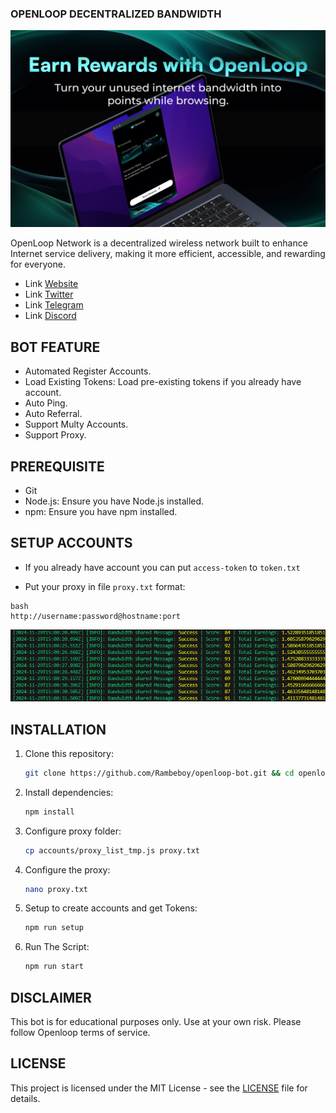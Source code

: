 ### OPENLOOP DECENTRALIZED BANDWIDTH

![banner](assets/image.png)

OpenLoop Network is a decentralized wireless network built to enhance Internet service delivery, making it more efficient, accessible, and rewarding for everyone.

- Link [Website](https://openloop.so/)
- Link [Twitter](https://x.com/openloop_so)
- Link [Telegram](https://t.me/openloop_updates)
- Link [Discord](https://discord.com/)

## BOT FEATURE

- Automated Register Accounts.
- Load Existing Tokens: Load pre-existing tokens if you already have account.
- Auto Ping.
- Auto Referral.
- Support Multy Accounts.
- Support Proxy.

## PREREQUISITE

- Git
- Node.js: Ensure you have Node.js installed.
- npm: Ensure you have npm installed.

## SETUP ACCOUNTS

- If you already have account you can put `access-token` to `token.txt`

- Put your proxy in file `proxy.txt` format:
```
bash
http://username:password@hostname:port
```

![intro](assets/image-1.png)

## INSTALLATION

1. Clone this repository:
   ```bash
   git clone https://github.com/Rambeboy/openloop-bot.git && cd openloop-bot
   ```
2. Install dependencies:
   ```bash
   npm install
   ```
3. Configure proxy folder:
   ```bash
   cp accounts/proxy_list_tmp.js proxy.txt
   ```
4. Configure the proxy:
   ```bash
   nano proxy.txt
   ```
5. Setup to create accounts and get Tokens:
   ```bash
   npm run setup
   ```
6. Run The Script:
   ```bash
   npm run start
   ```

## DISCLAIMER

This bot is for educational purposes only. Use at your own risk. Please follow Openloop terms of service.

## LICENSE

This project is licensed under the MIT License - see the [LICENSE](LICENSE) file for details.
